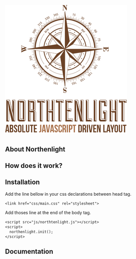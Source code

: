 ![Alt text](/logo.png?raw=true "Northenlight")
============
## About Northenlight
## How does it work?
## Installation

Add the line bellow in your css declarations between head tag.
```
<link href="css/main.css" rel="stylesheet">
```

Add thoses line at the end of the body tag.
```
<script src="js/northtenlight.js"></script>
<script>
  northenlight.init();
</script>
```
## Documentation
